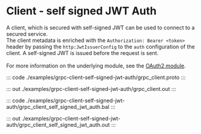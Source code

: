 # Client - self signed JWT Auth

A client, which is secured with self-signed JWT can be used to connect to
a secured service.<br/>
The client metadata is enriched with the `Authorization: Bearer <token>`
header by passing the `http:JwtIssuerConfig` to the `auth` configuration
of the client. A self-signed JWT is issued before the request is sent.<br/><br/>
For more information on the underlying module,
see the [OAuth2 module](https://docs.central.ballerina.io/ballerina/oauth2/latest/).

::: code ./examples/grpc-client-self-signed-jwt-auth/grpc_client.proto :::

::: out ./examples/grpc-client-self-signed-jwt-auth/grpc_client.out :::

::: code ./examples/grpc-client-self-signed-jwt-auth/grpc_client_self_signed_jwt_auth.bal :::

::: out ./examples/grpc-client-self-signed-jwt-auth/grpc_client_self_signed_jwt_auth.out :::